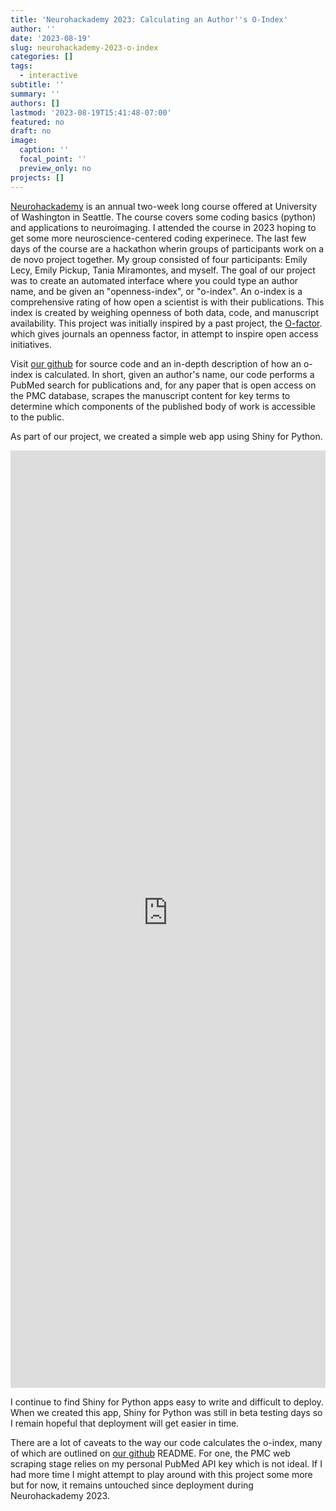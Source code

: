 ```yaml
---
title: 'Neurohackademy 2023: Calculating an Author''s O-Index'
author: ''
date: '2023-08-19'
slug: neurohackademy-2023-o-index
categories: []
tags:
  - interactive
subtitle: ''
summary: ''
authors: []
lastmod: '2023-08-19T15:41:48-07:00'
featured: no
draft: no
image:
  caption: ''
  focal_point: ''
  preview_only: no
projects: []
---
```


[Neurohackademy](https://neurohackademy.org/) is an annual two-week long course offered at University of Washington in Seattle. The course covers some coding basics (python) and applications to neuroimaging. I attended the course in 2023 hoping to get some more neuroscience-centered coding experinece. The last few days of the course are a hackathon wherin groups of participants work on a de novo project together. My group consisted of four participants: Emily Lecy, Emily Pickup, Tania Miramontes, and myself. The goal of our project was to create an automated interface where you could type an author name, and be given an "openness-index", or "o-index". An o-index is a comprehensive rating of how open a scientist is with their publications. This index is created by weighing openness of both data, code, and manuscript availability.
This project was initially inspired by a past project, the [O-factor](https://github.com/srcole/o-factor). which gives journals an openness factor, in attempt to inspire open access initiatives.

Visit [our github](https://github.com/jnjahncke/o-index) for source code and an in-depth description of how an o-index is calculated. In short, given an author's name, our code performs a PubMed search for publications and, for any paper that is open access on the PMC database, scrapes the manuscript content for key terms to determine which components of the published body of work is accessible to the public.

As part of our project, we created a simple web app using Shiny for Python.

<iframe height="1500" width="100%" frameborder="no" src="https://jennifer-jahncke.shinyapps.io/o-index/"> </iframe>

I continue to find Shiny for Python apps easy to write and difficult to deploy. When we created this app, Shiny for Python was still in beta testing days so I remain hopeful that deployment will get easier in time.

There are a lot of caveats to the way our code calculates the o-index, many of which are outlined on [our github](https://github.com/jnjahncke/o-index) README. For one, the PMC web scraping stage relies on my personal PubMed API key which is not ideal. If I had more time I might attempt to play around with this project some more but for now, it remains untouched since deployment during Neurohackademy 2023.
